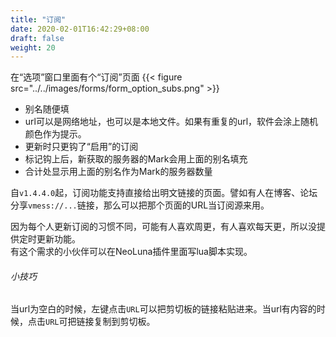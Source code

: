 ```yaml
---
title: "订阅"
date: 2020-02-01T16:42:29+08:00
draft: false
weight: 20
---
```


在“选项”窗口里面有个“订阅”页面
{{< figure src="../../images/forms/form_option_subs.png" >}}

 * 别名随便填
 * url可以是网络地址，也可以是本地文件。如果有重复的url，软件会涂上随机颜色作为提示。
 * 更新时只更钩了“启用”的订阅
 * 标记钩上后，新获取的服务器的Mark会用上面的别名填充
 * 合计处显示用上面的别名作为Mark的服务器数量

自`v1.4.4.0`起，订阅功能支持直接给出明文链接的页面。譬如有人在博客、论坛分享`vmess://...`链接，那么可以把那个页面的URL当订阅源来用。  

因为每个人更新订阅的习惯不同，可能有人喜欢周更，有人喜欢每天更，所以没提供定时更新功能。  
有这个需求的小伙伴可以在NeoLuna插件里面写lua脚本实现。  

###### 小技巧
当url为空白的时候，左键点击`URL`可以把剪切板的链接粘贴进来。当url有内容的时候，点击`URL`可把链接复制到剪切板。  